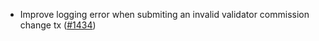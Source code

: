 - Improve logging error when submiting an invalid validator commission change tx
  ([#1434](https://github.com/anoma/namada/pull/1434))